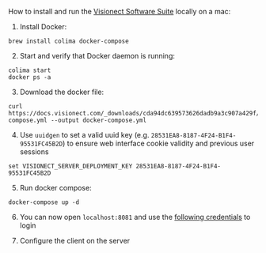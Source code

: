 How to install and run the [Visionect Software Suite](https://docs.visionect.com/VisionectSoftwareSuite/Installation.html)
locally on a mac:

1. Install Docker:
```
brew install colima docker-compose
```

2. Start and verify that Docker daemon is running:
```
colima start
docker ps -a
```

3. Download the docker file:
```
curl https://docs.visionect.com/_downloads/cda94dc639573626dadb9a3c907a429f/docker-compose.yml --output docker-compose.yml
```

4. Use `uuidgen` to set a valid uuid key (e.g. `28531EA8-8187-4F24-B1F4-95531FC45B2D`) to ensure web interface cookie validity and previous user sessions
```
set VISIONECT_SERVER_DEPLOYMENT_KEY 28531EA8-8187-4F24-B1F4-95531FC45B2D
```

5. Run docker compose:
```
docker-compose up -d
```

6. You can now open `localhost:8081` and use the [following credentials](https://docs.visionect.com/VisionectSoftwareSuite/Installation.html#default-settings) to login

7. Configure the client on the server